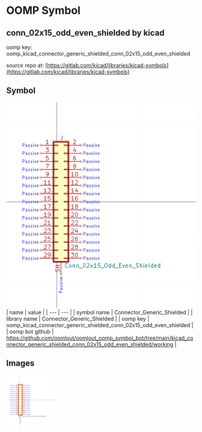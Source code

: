 # OOMP Symbol  
## conn_02x15_odd_even_shielded  by kicad  
  
oomp key: oomp_kicad_connector_generic_shielded_conn_02x15_odd_even_shielded  
  
source repo at: [https://gitlab.com/kicad/libraries/kicad-symbols](https://gitlab.com/kicad/libraries/kicad-symbols)  
## Symbol  
  
[![working.png](working_600.png)](working.png)  
| name | value | 
| --- | --- | 
| symbol name | Connector_Generic_Shielded | 
| library name | Connector_Generic_Shielded | 
| oomp key | oomp_kicad_connector_generic_shielded_conn_02x15_odd_even_shielded | 
| oomp bot github | https://github.com/oomlout/oomlout_oomp_symbol_bot/tree/main/kicad_connector_generic_shielded_conn_02x15_odd_even_shielded/working | 
## Images  
  
[![working.png](working_140.png)](working.png)  
